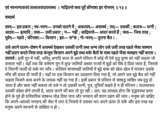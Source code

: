 **एवं स्वभरणाकल्पं तत्कलत्रादयस्तथा ।** **नाद्रियन्ते यथा पूर्वं कीनाशा इव गोजरम् ॥ १३॥** 

**शब्दार्थ** 

**एवम्—** **इस प्रकार** **; स्व-भरण—** **उनको पालने में** **; अकल्पम्—** **असमर्थ** **; तत्—** **उसकी** **; कलत्र—** **पत्नी** **; आदय:—** **इत्यादि** **; तथा—** **उसी प्रकार** **; न—** **नहीं** **; आद्रियन्ते—** **आदर करते हैं** **; यथा—** **जिस तरह** **; पूर्वम्—** **पहले** **; कीनाशा:—** **किसान** **; इव—** **स²श** **; गो-जरम्—** **पुराना बैल।** **.** 

**उसे अपने पालन-पोषण में असमर्थ देखकर उसकी पत्नी तथा अन्य लोग उसे उसी** **तरह पहले जैसा सश्मान नहीं प्रदान करते जिस तरह कंजूस किसान अपने बुढ़े तथा थके** **बैलों के साथ पहले जैसा व्यवहार नहीं करता।** **तात्पर्य :** इसी युग में नहीं, अपितु अनादि काल से अपने परिवार में कोई भी ऐसे वृद्ध पुरुष को नहीं चाहता जो कमाता नहीं। यहाँ तक कि वर्तमान युग में कुछ जातियों अथवा राज्यों में बूढ़ों को विष दे दिया जाता है, जिससे वे जितनी जल्दी हो सके मर जाँय। कतिपय मानवभक्षी जातियों में बूढ़े बाबा को खेल-खेल में मारकर उसके माँस की दावत दी जाती है। यहाँ पर उस किसान का उदाहरण दिया गया है, जो अपने उस बूढ़े बैल को नहीं चाहता जिसने काम करने के लायक नहीं रह गया है। इसी प्रकार से परिवार से सश्बद्ध व्यक्ति जब वृद्ध हो जाता है और कमा नहीं सकता तो उसे न तो उसकी पत्नी, पुत्र, पुत्रियाँ चाहते हैं न ही परिजन। फलस्वरूप उसकी उपेक्षा होने लगती है, आदर करने की बात तो दूर रही। अत: यह लाभप्रद होगा कि वृद्धावस्था प्राप्त होने के पूर्व ही पारिवारिक सश्बन्ध तोड़ दिया जाय और भगवान् की शरण ग्रहण की जाय। मनुष्य को चाहिए कि अपने-आपको भगवान् की सेवा में लगा दे जिससे वे उसका भार अपने ऊपर ले सकें और इस तरह वह मनुष्य अपने स्वजनों से उपेक्षित न हो।  